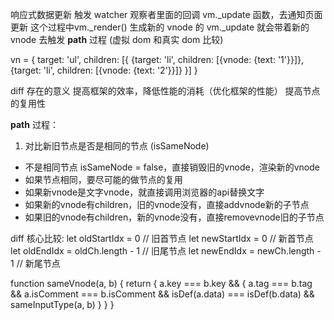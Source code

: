 响应式数据更新
触发 watcher 观察者里面的回调 vm._update 函数，去通知页面更新
这个过程中vm._render() 生成新的 vnode 的
vm._update 就会带着新的 vnode 去触发 __path__ 过程 (虚拟 dom 和真实 dom 比较)

vn = {
  target: 'ul',
  children: [{
    {target: 'li', children: [{vnode: {text: '1'}}]},
    {target: 'li', children: [{vnode: {text: '2'}}]}
  }]
}

diff 存在的意义
提高框架的效率，降低性能的消耗（优化框架的性能）
提高节点的复用性

__path__ 过程：
1. 对比新旧节点是否是相同的节点  (isSameNode)
  - 不是相同节点 isSameNode = false，直接销毁旧的vnode，渲染新的vnode
  - 如果节点相同，要尽可能的做节点的复用
  - 如果新vnode是文字vnode，就直接调用浏览器的api替换文字  
  - 如果新的vnode有children，旧的vnode没有，直接addvnode新的子节点
  - 如果旧的vnode有children，新的vnode没有，直接removevnode旧的子节点

diff 核心比较:
  let oldStartIdx = 0 // 旧首节点
  let newStartIdx = 0 // 新首节点
  let oldEndIdx = oldCh.length - 1 // 旧尾节点
  let newEndIdx = newCh.length - 1 // 新尾节点

  function sameVnode(a, b) {
    return {
      a.key === b.key && {
        a.tag === b.tag && 
        a.isComment === b.isComment &&
        isDef(a.data) === isDef(b.data) &&
        sameInputType(a, b)
      }
    }
  }